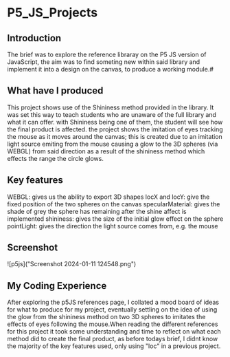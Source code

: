 # P5_JS_Projects

## Introduction
The brief was to explore the reference libraray on the P5 JS version of JavaScript, the aim was to find someting new within said library and implement it into a design on the canvas, to produce a working module.#

## What have I produced
This project shows use of the Shininess method provided in the library. It was set this way to teach students who are unaware of the full library and what it can offer. with Shininess being one of them, the student will see how the final product is affected. the project shows the imitation of eyes tracking the mouse as it moves around the canvas; this is created due to an imitation light source emiting from the mouse causing a glow to the 3D spheres (via WEBGL) from said direction as a result of the shininess method which effects the range the circle glows.

## Key features
WEBGL: gives us the ability to export 3D shapes
locX and locY: give the fixed position of the two spheres on the canvas
specularMaterial: gives the shade of grey the sphere has remaining after the shine affect is implemented
shininess: gives the size of the initial glow effect on the sphere
pointLight: gives the direction the light source comes from, e.g. the mouse

## Screenshot

![p5js]("Screenshot 2024-01-11 124548.png")

## My Coding Experience
After exploring the p5JS references page, I collated a mood board of ideas for what to produce for my project, eventually settling on the idea of using the glow from the shininess method on two 3D spheres to imitates the effects of eyes following the mouse.When reading the different references for this project it took some understanding and time to reflect on what each method did to create the final product, as before todays brief, I didnt know the majority of the key features used, only using "loc" in a previous project.